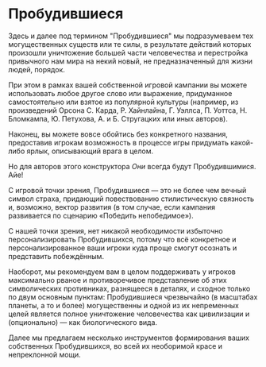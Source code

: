 # Пробудившиеся
Здесь и далее под термином "Пробудившиеся" мы подразумеваем тех могущественных существ или те силы, в результате действий которых произошли уничтожение большей части человечества и перестройка привычного нам мира на некий новый, не предназначенный для жизни людей, порядок.

При этом в рамках вашей собственной игровой кампании вы можете использовать любое другое слово или выражение, придуманное самостоятельно или взятое из популярной культуры (например, из произведений Орсона С. Карда, Р. Хайнлайна, Г. Уэллса, П. Уоттса, Н. Бломкампа, Ю. Петухова, А. и Б. Стругацких или иных авторов).

Наконец, вы можете вовсе обойтись без конкретного названия, предоставив игрокам возможность в процессе игры придумать какой-либо ярлык, описывающий врага в целом.

Но для авторов этого конструктора *Они* всегда будут Пробудившимися. Айе!

С игровой точки зрения, Пробудившиеся — это не более чем вечный символ страха, придающий повествованию стилистическую связность и, возможно, вектор развития (в том случае, если кампания развивается по сценарию «Победить непобедимое»).

С нашей точки зрения, нет никакой необходимости избыточно персонализировать Пробудившихся, потому что всё конкретное и персонализированное ваши игроки куда проще смогут осознать и представить побеждённым.

Наоборот, мы рекомендуем вам в целом поддерживать у игроков максимально рваное и противоречивое представление об этих символических противниках, разнящееся в деталях, и сходное только по двум основным пунктам: Пробудившиеся чрезвычайно (в масштабах планеты, а то и более) могущественны и одной из их непременных целей является полное уничтожение человечества как цивилизации и (опционально) — как биологического вида.

Далее мы предлагаем несколько инструментов формирования ваших собственных Пробудившихся, во всей их необоримой красе и непреклонной мощи.
